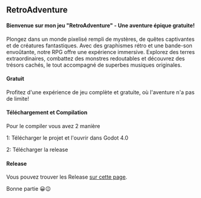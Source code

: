 ## RetroAdventure

#### Bienvenue sur mon jeu "RetroAdventure" - Une aventure épique gratuite!

Plongez dans un monde pixelisé rempli de mystères, de quêtes captivantes et de créatures fantastiques.
Avec des graphismes rétro et une bande-son envoûtante, notre RPG offre une expérience immersive.
Explorez des terres extraordinaires, combattez des monstres redoutables et découvrez des trésors cachés, le tout accompagné de superbes musiques originales.

#### Gratuit

Profitez d'une expérience de jeu complète et gratuite, où l'aventure n'a pas de limite!


#### Téléchargement et Compilation
Pour le compiler vous avez 2 manière

1: Télécharger le projet et l'ouvrir dans Godot 4.0

2: Télécharger la release

#### Release

Vous pouvez trouver les Release
[sur cette page](https://github.com/squach90/RetroAdventure/releases/tag/Release).

Bonne partie 😀😉
